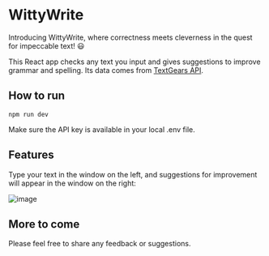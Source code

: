 # WittyWrite

Introducing WittyWrite, where correctness meets cleverness in the quest for impeccable text! 😃

This React app checks any text you input and gives suggestions to improve grammar and spelling. Its data comes from [TextGears API](https://textgears.com). 

## How to run

`npm run dev`

Make sure the API key is available in your local .env file.

## Features

Type your text in the window on the left, and suggestions for improvement will appear in the window on the right:

![image](https://github.com/Divensky/witty-write/assets/116442718/72501ed5-fe30-422d-80cb-edaa9cbd2759)

## More to come

Please feel free to share any feedback or suggestions. 

